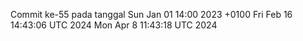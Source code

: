 Commit ke-55 pada tanggal Sun Jan 01 14:00 2023 +0100
Fri Feb 16 14:43:06 UTC 2024
Mon Apr  8 11:43:18 UTC 2024
